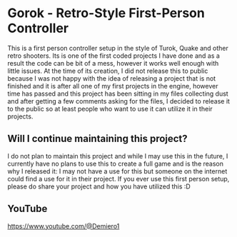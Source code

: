 # Gorok - Retro-Style First-Person Controller
This is a first person controller setup in the style of Turok, Quake and other retro shooters.
Its is one of the first coded projects I have done and as a result the code can be bit of a mess,
however it works well enough with little issues. At the time of its creation, I did not release this
to public because I was not happy with the idea of releasing a project that is not finished and it
is after all one of my first projects in the engine, however time has passed and this project has been
sitting in my files collecting dust and after getting a few comments asking for the files, I decided to
release it to the public so at least people who want to use it can utilize it in their projects.

## Will I continue maintaining this project?
I do not plan to maintain this project and while I may use this in the future, I currently have no plans
to use this to create a full game and is the reason why I released it: I may not have a use for this
but someone on the internet could find a use for it in their project. If you ever use this first person
setup, please do share your project and how you have utilized this :D

## YouTube
https://www.youtube.com/@Demiero1

